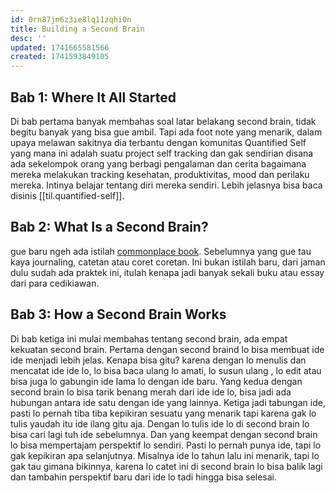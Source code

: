 ```yaml
---
id: 0rn87jn6z3ie8lq11zqhi0n
title: Building a Second Brain
desc: ''
updated: 1741665581566
created: 1741593849105
---
```


## Bab 1: Where It All Started

Di bab pertama banyak membahas soal latar belakang second brain, tidak begitu banyak yang bisa gue ambil. Tapi ada foot note yang menarik, dalam upaya melawan sakitnya dia terbantu dengan komunitas Quantified Self yang mana ini adalah suatu project self tracking dan gak sendirian disana ada sekelompok orang yang berbagi pengalaman dan cerita bagaimana mereka melakukan tracking kesehatan, produktivitas, mood dan perilaku mereka. Intinya belajar tentang diri mereka sendiri. Lebih jelasnya bisa baca disinis [[til.quantified-self]].

 ## Bab 2: What Is a Second Brain?

gue baru ngeh ada istilah [commonplace book](https://en.wikipedia.org/wiki/Commonplace_book). Sebelumnya yang gue tau kaya journaling, catetan atau coret coretan. Ini bukan istilah baru, dari jaman dulu sudah ada praktek ini, itulah kenapa jadi banyak sekali buku atau essay dari para cedikiawan. 

## Bab 3: How a Second Brain Works

Di bab ketiga ini mulai membahas tentang second brain, ada empat kekuatan second brain. Pertama dengan second braind lo bisa membuat ide ide menjadi lebih jelas. Kenapa bisa gitu? karena dengan lo menulis dan mencatat ide ide lo, lo bisa baca ulang lo amati, lo susun ulang , lo edit atau bisa juga lo gabungin ide lama lo dengan ide baru. Yang kedua dengan second brain lo bisa tarik benang merah dari ide ide lo, bisa jadi ada hubungan antara ide satu dengan ide yang lainnya. Ketiga jadi tabungan ide, pasti lo pernah tiba tiba kepikiran sesuatu yang menarik tapi karena gak lo tulis yaudah itu ide ilang gitu aja. Dengan lo tulis ide lo di second brain lo bisa cari lagi tuh ide sebelumnya. Dan yang keempat dengan second brain lo bisa mempertajam perspektif lo sendiri. Pasti lo pernah punya ide, tapi lo gak kepikiran apa selanjutnya. Misalnya ide lo tahun lalu ini menarik, tapi lo gak tau gimana bikinnya, karena lo catet ini di second brain lo bisa balik lagi dan tambahin perspektif baru dari ide lo tadi hingga bisa selesai.